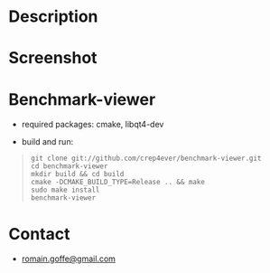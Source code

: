 # Description

# Screenshot

# Benchmark-viewer
* required packages: cmake, libqt4-dev

* build and run:

>     git clone git://github.com/crep4ever/benchmark-viewer.git
>     cd benchmark-viewer
>     mkdir build && cd build
>     cmake -DCMAKE_BUILD_TYPE=Release .. && make
>     sudo make install
>     benchmark-viewer

# Contact
* romain.goffe@gmail.com
